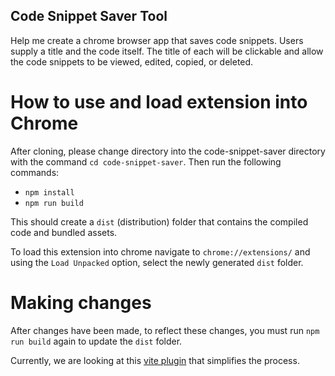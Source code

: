 ## Code Snippet Saver Tool

Help me create a chrome browser app that saves code snippets. Users supply a title and the code itself. The title of each will be clickable and allow the code snippets to be viewed, edited, copied, or deleted.

# How to use and load extension into Chrome

After cloning, please change directory into the code-snippet-saver directory with the command `cd code-snippet-saver`.
Then run the following commands: 
- `npm install`
- `npm run build`

This should create a `dist` (distribution) folder that contains the compiled code and bundled assets.

To load this extension into chrome navigate to `chrome://extensions/` and using the `Load Unpacked` option, select the newly generated `dist` folder.

# Making changes

After changes have been made, to reflect these changes, you must run `npm run build` again to update the `dist` folder. 

Currently, we are looking at this [vite plugin](https://crxjs.dev/vite-plugin/getting-started/react/dev-basics) that simplifies the process. 



